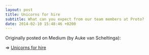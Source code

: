 ```yaml
---
layout: post
title: Unicorns for hire
subtitle: What can you expect from our team members at Proto?
date: 2014-02-10 15:48:46 +0200
---
```


Originally posted on Medium (by Auke van Scheltinga):

=> [Unicorns for hire](https://medium.com/proto-venture-technology/unicorns-for-hire-b0d3f86fc807#.9tqdudg2l) 
